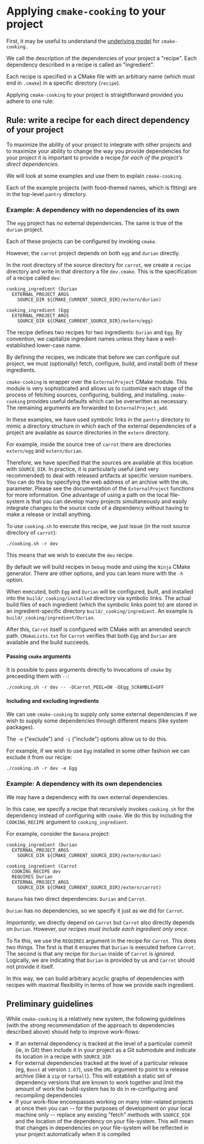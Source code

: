 # Applying `cmake-cooking` to your project

First, it may be useful to understand the [underlying model](./UNDERSTAND.md) for `cmake-cooking.`

We call the description of the dependencies of your project a "recipe". Each dependency described in a recipe is called an "ingredient".

Each recipe is specified in a CMake file with an arbitrary name (which must end in `.cmake`) in a specific directory (`recipe`).

Applying `cmake-cooking` to your project is straightforward provided you adhere to one rule:

## Rule: write a recipe for each direct dependency of your project

To maximize the ability of your project to integrate with other projects and to maximize your ability to change the way you provide dependencies for your project it is important to provide a recipe *for each of the project's direct dependencies*.

We will look at some examples and use them to explain `cmake-cooking`.

Each of the example projects (with food-themed names, which is fitting) are in the top-level `pantry` directory.

### Example: A dependency with no dependencies of its own

The `egg` project has no external dependencies. The same is true of the `durian` project.

Each of these projects can be configured by invoking `cmake`.

However, the `carrot` project depends on both `egg` and `durian` directly.

In the root directory of the source directory for `carrot`, we create a `recipe` directory and write in that directory a file `dev.cmake`. This is the specification of a recipe called `dev`:

    cooking_ingredient (Durian
      EXTERNAL_PROJECT_ARGS
        SOURCE_DIR ${CMAKE_CURRENT_SOURCE_DIR}/extern/durian)

    cooking_ingredient (Egg
      EXTERNAL_PROJECT_ARGS
        SOURCE_DIR ${CMAKE_CURRENT_SOURCE_DIR}/extern/egg)
               
The recipe defines two recipes for two ingredients: `Durian` and `Egg`. By convention, we capitalize ingredient names unless they have a well-established lower-case name.

By defining the recipes, we indicate that before we can configure out project, we must (optionally) fetch, configure, build, and install both of these ingredients.

`cmake-cooking` is wrapper over the `ExternalProject` CMake module. This module is very sophisticated and allows us to customize each stage of the process of fetching sources, configuring, building, and installing. `cmake-cooking` provides useful defaults which can be overwritten as necessary. The remaining arguments are forwarded to `ExternalProject_add`.

In these examples, we have used symbolic links in the `pantry` directory to mimic a directory structure in which each of the external dependencies of a project are available as source directories in the `extern` directory.

For example, inside the source tree of `carrot` there are directories `extern/egg` and `extern/durian`.

Therefore, we have specified that the sources are available at this location with `SOURCE_DIR`. In practice, it is particularly useful (and very recommended) to deal with released artifacts at specific version numbers. You can do this by specifying the web address of an archive with the `URL` parameter. Please see the documentation of the `ExternalProject` functions for more information. One advantage of using a path on the local file-system is that you can develop many projects simultaneously and easily integrate changes to the source code of a dependency without having to make a release or install anything.

To use `cooking.sh` to execute this recipe, we just issue (in the root source directory of `carrot`):

    ./cooking.sh -r dev
    
This means that we wish to execute the `dev` recipe.

By default we will build recipes in `Debug` mode and using the `Ninja` CMake generator. There are other options, and you can learn more with the `-h` option.

When executed, both `Egg` and `Durian` will be configured, built, and installed into the `build/_cooking/installed` directory via symbolic links. The actual build files of each ingredient (which the symbolic links point to) are stored in an ingredient-specific directory `build/_cooking/ingredient`. An example is `build/_cooking/ingredient/Durian`.

After this, `Carrot` itself is configured with CMake with an amended search path. `CMakeLists.txt` for `Carrot` verifies that both `Egg` and `Durian` are available and the build succeeds.

#### Passing `cmake` arguments

It is possible to pass arguments directly to invocations of `cmake` by preceeding them with `--`:

    ./cooking.sh -r dev -- -DCarrot_PEEL=ON -DEgg_SCRAMBLE=OFF
    
#### Including and excluding ingredients
    
We can use `cmake-cooking` to supply only some external dependencies if we wish to supply some dependencies through different means (like system packages).

The `-e` ("exclude") and `-i` ("include") options allow us to do this.

For example, if we wish to use `Egg` installed in some other fashion we can exclude it from our recipe:

    ./cooking.sh -r dev -e Egg
    
### Example: A dependency with its own dependencies

We may have a dependency with its own external dependencies.

In this case, we specify a recipe that recursively invokes `cooking.sh` for the dependency instead of configuring with `cmake`. We do this by including the `COOKING_RECIPE` argument to `cooking_ingredient`.

For example, consider the `Banana` project:

    cooking_ingredient (Durian
      EXTERNAL_PROJECT_ARGS
        SOURCE_DIR ${CMAKE_CURRENT_SOURCE_DIR}/extern/durian)

    cooking_ingredient (Carrot
      COOKING_RECIPE dev
      REQUIRES Durian
      EXTERNAL_PROJECT_ARGS
        SOURCE_DIR ${CMAKE_CURRENT_SOURCE_DIR}/extern/carrot)

`Banana` has two direct dependencies: `Durian` and `Carrot`.

`Durian` has no dependencies, so we specify it just as we did for `Carrot`.

*Importantly*, we directly depend on `Carrot` but `Carrot` also directly depends on `Durian`. However, *our recipes must include each ingredient only once*.

To fix this, we use the `REQUIRES` argument in the recipe for `Carrot`. This does two things. The first is that it ensures that `Durian` is executed before `Carrot`. The second is that any recipe for `Durian` inside of `Carrot` is *ignored*. Logically, we are indicating that `Durian` is provided by us and `Carrot` should not provide it itself.

In this way, we can build arbitrary acyclic graphs of dependencies with recipes with maximal flexibility in terms of how we provide each ingredient.

## Preliminary guidelines

While `cmake-cooking` is a relatively new system, the following guidelines (with the *strong* recommendation of the approach to dependencies described above) should help to improve work-flows:

- If an external dependency is tracked at the level of a particular commit (ie, in Git) then include it in your project as a Git submodule and indicate its location in a recipe with `SOURCE_DIR`
- For external dependencies tracked at the level of a particular release (eg, `Boost` at version `1.67`), use the `URL` argument to point to a release archive (like a `zip` or `tarball`). This will establish a static set of dependency versions that are known to work together and limit the amount of work the build-system has to do in re-configuring and recompiling dependencies
- If your work-flow encompasses working on many inter-related projects at once then you can -- for the purposes of development on your local machine only -- replace any existing "fetch" methods with `SOURCE_DIR` and the location of the dependency on your file-system. This will mean that changes in dependencies on your file-system will be reflected in your project automatically when it is compiled
